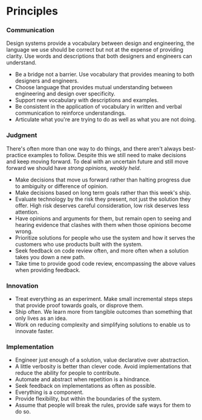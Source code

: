 # Principles

### Communication

Design systems provide a vocabulary between design and engineering, the language we use should be correct but not at the expense of providing clarity. Use words and descriptions that both designers and engineers can understand.

* Be a bridge not a barrier. Use vocabulary that provides meaning to both designers and engineers.
* Choose language that provides mutual understanding between engineering and design over specificity.
* Support new vocabulary with descriptions and examples.
* Be consistent in the application of vocabulary in written and verbal communication to reinforce understandings.
* Articulate what you're are trying to do as well as what you are not doing.

### Judgment

There's often more than one way to do things, and there aren't always best-practice examples to follow. Despite this we still need to make decisions and keep moving forward. To deal with an uncertain future and still move forward we should have _strong opinions, weakly held_.

* Make decisions that move us forward rather than halting progress due to ambiguity or difference of opinion.
* Make decisions based on long term goals rather than this week's ship.
* Evaluate technology by the risk they present, not just the solution they offer. High risk deserves careful consideration, low risk deserves less attention.
* Have opinions and arguments for them, but remain open to seeing and hearing evidence that clashes with them when those opinions become wrong.
* Prioritize solutions for people who use the system and how it serves the customers who use products built with the system.
* Seek feedback on code review often, and more often when a solution takes you down a new path.
* Take time to provide good code review, encompassing the above values when providing feedback.

### Innovation

* Treat everything as an experiment. Make small incremental steps steps that provide proof towards goals, or disprove them.
* Ship often. We learn more from tangible outcomes than something that only lives as an idea.
* Work on reducing complexity and simplifying solutions to enable us to innovate faster.

### Implementation

* Engineer just enough of a solution, value declarative over abstraction.
* A little verbosity is better than clever code. Avoid implementations that reduce the ability for people to contribute.
* Automate and abstract when repetition is a hindrance.
* Seek feedback on implementations as often as possible.
* Everything is a component.
* Provide flexibility, but within the boundaries of the system.
* Assume that people will break the rules, provide safe ways for them to do so.
